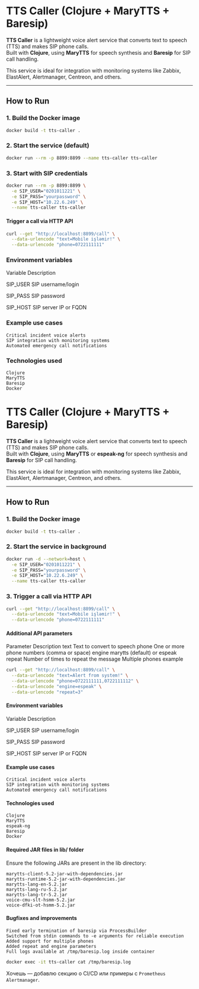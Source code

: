 # TTS Caller (Clojure + MaryTTS + Baresip)

**TTS Caller** is a lightweight voice alert service that converts text to speech (TTS) and makes SIP phone calls.  
Built with **Clojure**, using **MaryTTS** for speech synthesis and **Baresip** for SIP call handling.

This service is ideal for integration with monitoring systems like Zabbix, ElastAlert, Alertmanager, Centreon, and others.

---

## How to Run

### 1. Build the Docker image
```bash
docker build -t tts-caller .
```

### 2. Start the service (default)
```bash
docker run --rm -p 8899:8899 --name tts-caller tts-caller
```

### 3. Start with SIP credentials
```bash
docker run --rm -p 8899:8899 \
  -e SIP_USER="0201011221" \
  -e SIP_PASS="yourpassword" \
  -e SIP_HOST="10.22.6.249" \
  --name tts-caller tts-caller
```

#### Trigger a call via HTTP API
```bash
curl --get "http://localhost:8899/call" \
  --data-urlencode "text=Mobile işləmir!" \
  --data-urlencode "phone=0722111111"
```

### Environment variables
Variable	Description

SIP_USER	SIP username/login

SIP_PASS	SIP password

SIP_HOST	SIP server IP or FQDN


### Example use cases

    Critical incident voice alerts
    SIP integration with monitoring systems
    Automated emergency call notifications

### Technologies used

    Clojure
    MaryTTS
    Baresip
    Docker



# TTS Caller (Clojure + MaryTTS + Baresip)

**TTS Caller** is a lightweight voice alert service that converts text to speech (TTS) and makes SIP phone calls.  
Built with **Clojure**, using **MaryTTS** or **espeak-ng** for speech synthesis and **Baresip** for SIP call handling.

This service is ideal for integration with monitoring systems like Zabbix, ElastAlert, Alertmanager, Centreon, and others.

---

## How to Run

### 1. Build the Docker image
```bash
docker build -t tts-caller .
```

### 2. Start the service in background
```bash
docker run -d --network=host \
  -e SIP_USER="0201011221" \
  -e SIP_PASS="yourpassword" \
  -e SIP_HOST="10.22.6.249" \
  --name tts-caller tts-caller
```

### 3. Trigger a call via HTTP API
```bash
curl --get "http://localhost:8899/call" \
  --data-urlencode "text=Mobile işləmir!" \
  --data-urlencode "phone=0722111111"
```

#### Additional API parameters
Parameter	Description
text	Text to convert to speech
phone	One or more phone numbers (comma or space)
engine	marytts (default) or espeak
repeat	Number of times to repeat the message
Multiple phones example
```bash
curl --get "http://localhost:8899/call" \
  --data-urlencode "text=Alert from system!" \
  --data-urlencode "phone=0722111111,0722111112" \
  --data-urlencode "engine=espeak" \
  --data-urlencode "repeat=3"
```
#### Environment variables
Variable	Description

SIP_USER	SIP username/login

SIP_PASS	SIP password

SIP_HOST	SIP server IP or FQDN

#### Example use cases

    Critical incident voice alerts
    SIP integration with monitoring systems
    Automated emergency call notifications

#### Technologies used

    Clojure
    MaryTTS
    espeak-ng
    Baresip
    Docker

#### Required JAR files in lib/ folder

Ensure the following JARs are present in the lib directory:

    marytts-client-5.2-jar-with-dependencies.jar
    marytts-runtime-5.2-jar-with-dependencies.jar
    marytts-lang-en-5.2.jar
    marytts-lang-ru-5.2.jar
    marytts-lang-tr-5.2.jar
    voice-cmu-slt-hsmm-5.2.jar
    voice-dfki-ot-hsmm-5.2.jar

#### Bugfixes and improvements

    Fixed early termination of baresip via ProcessBuilder
    Switched from stdin commands to -e arguments for reliable execution
    Added support for multiple phones
    Added repeat and engine parameters
    Full logs available at /tmp/baresip.log inside container
```bash
docker exec -it tts-caller cat /tmp/baresip.log
```

Хочешь — добавлю секцию о CI/CD или примеры с `Prometheus Alertmanager`.
